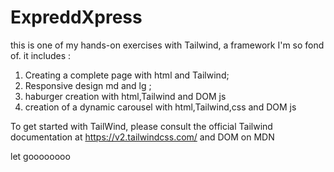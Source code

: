 # ExpreddXpress

this is one of my hands-on exercises with Tailwind, a framework I'm so fond of. 
it includes :
1. Creating a complete page with html and Tailwind;
2. Responsive design md and lg ;
3. haburger creation with html,Tailwind and DOM js
4. creation of a dynamic carousel with html,Tailwind,css and DOM js

To get started with TailWind, please consult the official Tailwind documentation at 
https://v2.tailwindcss.com/ and DOM on MDN



let goooooooo


